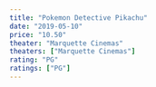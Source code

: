 ```yaml
---
title: "Pokemon Detective Pikachu"
date: "2019-05-10"
price: "10.50"
theater: "Marquette Cinemas"
theaters: ["Marquette Cinemas"]
rating: "PG"
ratings: ["PG"]
---
```

